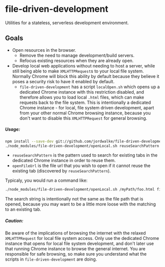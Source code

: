 # file-driven-development
Utilities for a stateless, serverless development environment.


## Goals
- Open resources in the browser.
  - Remove the need to manage development/build servers.
  - Refocus existing resources when they are already open.
- Develop local web applications without needing to host a server, while still being able to make `XMLHTTPRequest`s to your local file system. Normally Chrome will block this ability by default because they believe it poses a security risk to have it enabled by default.
  - `file-driven-development` has a script `localOpen.sh` which opens up a dedicated Chrome instance with this restriction disabled, and therefore allows you to load local `.html` files, which can make requests back to the file system. This is intentionally a dedicated Chrome instance - for local, file system driven development, apart from your other normal Chrome browsing instance, because you don't want to disable this `XMLHTTPRequest` for general browsing.

##### Usage:

```sh
npm install --save-dev git://github.com/jordwalke/file-driven-development.git
./node_modules/file-driven-development/openLocal.sh reuseSearchPattern openFileUrl
```


- `reuseSearchPattern` is the pattern used to search for existing tabs in the dedicated Chrome instance in order to reuse them.
- `openFileUrl` is the file url that you wish to open if it cannot reuse the existing tab (discovered by `reuseSearchPattern`).


Typicaly, you would run a command like:

```sh
./node_modules/file-driven-development/openLocal.sh /myPath/foo.html file:///myPath/foo.html
```

The search string is intentionally not the same as the file path that is opened, because you may want to be a little more loose with the matching to an existing tab. 

##### Caution:

Be aware of the implications of browsing the internet with the relaxed `XMLHTTPRequest` for local file system access. Only use the dedicated Chrome instance that opens for local file system development, and don't later use that running Chrome instance to browse the general internet. You are responsible for safe browsing, so make sure you understand what the scripts in `file-driven-development` are doing.
